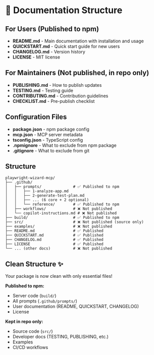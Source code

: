 # 📁 Documentation Structure

## For Users (Published to npm)
- **README.md** - Main documentation with installation and usage
- **QUICKSTART.md** - Quick start guide for new users  
- **CHANGELOG.md** - Version history
- **LICENSE** - MIT license

## For Maintainers (Not published, in repo only)
- **PUBLISHING.md** - How to publish updates
- **TESTING.md** - Testing guide
- **CONTRIBUTING.md** - Contribution guidelines
- **CHECKLIST.md** - Pre-publish checklist

## Configuration Files
- **package.json** - npm package config
- **mcp.json** - MCP server metadata
- **tsconfig.json** - TypeScript config
- **.npmignore** - What to exclude from npm package
- **.gitignore** - What to exclude from git

## Structure
```
playwright-wizard-mcp/
├── .github/
│   ├── prompts/              # ✅ Published to npm
│   │   ├── 1-analyze-app.md
│   │   ├── 2-generate-test-plan.md
│   │   ├── ... (6 core + 2 optional)
│   │   └── reference/        # ✅ Published to npm
│   ├── workflows/            # ❌ Not published
│   └── copilot-instructions.md # ❌ Not published
├── build/                    # ✅ Published to npm
├── src/                      # ❌ Not published (source only)
├── examples/                 # ❌ Not published
├── README.md                 # ✅ Published
├── QUICKSTART.md             # ✅ Published
├── CHANGELOG.md              # ✅ Published
├── LICENSE                   # ✅ Published
└── ... (other docs)          # ❌ Not published
```

## Clean Structure ✨

Your package is now clean with only essential files! 

**Published to npm:**
- Server code (`build/`)
- All prompts (`.github/prompts/`)
- User documentation (README, QUICKSTART, CHANGELOG)
- License

**Kept in repo only:**
- Source code (`src/`)
- Developer docs (TESTING, PUBLISHING, etc.)
- Examples
- CI/CD workflows
